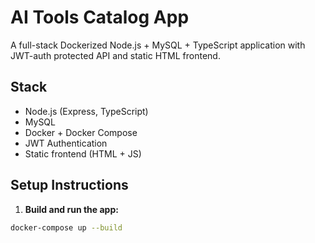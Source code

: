 # AI Tools Catalog App

A full-stack Dockerized Node.js + MySQL + TypeScript application with JWT-auth protected API and static HTML frontend.

## Stack

- Node.js (Express, TypeScript)
- MySQL
- Docker + Docker Compose
- JWT Authentication
- Static frontend (HTML + JS)

## Setup Instructions

1. **Build and run the app:**

```bash
docker-compose up --build
